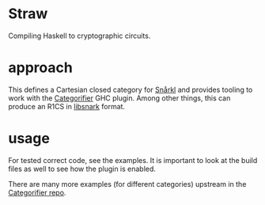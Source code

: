 # Straw

Compiling Haskell to cryptographic circuits.

# approach

This defines a Cartesian closed category for [Snårkl](https://github.com/gstew5/snarkl) and provides tooling to work with the [Categorifier](https://github.com/con-kitty/categorifier) GHC plugin. Among other things, this can produce an R1CS in [libsnark](https://github.com/scipr-lab/libsnark) format.

# usage

For tested correct code, see the examples. It is important to look at the build files as well to see how the plugin is enabled.

There are many more examples (for different categories) upstream in the [Categorifier repo](https://github.com/con-kitty/categorifier).
